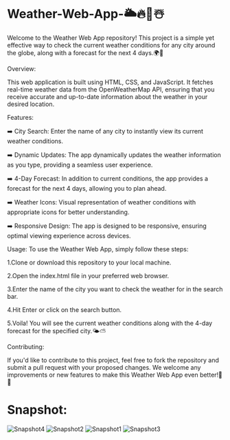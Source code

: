 # Weather-Web-App-🌥️🔥🌈☃️

Welcome to the Weather Web App repository! This project is a simple yet effective way to check the current weather conditions for any city around the globe, along with a forecast for the next 4 days.🌍📅

Overview:

This web application is built using HTML, CSS, and JavaScript. It fetches real-time weather data from the OpenWeatherMap API, ensuring that you receive accurate and up-to-date information about the weather in your desired location.

Features:

➡️ City Search: Enter the name of any city to instantly view its current weather conditions.

➡️ Dynamic Updates: The app dynamically updates the weather information as you type, providing a seamless user experience.

➡️ 4-Day Forecast: In addition to current conditions, the app provides a forecast for the next 4 days, allowing you to plan ahead.

➡️ Weather Icons: Visual representation of weather conditions with appropriate icons for better understanding.

➡️ Responsive Design: The app is designed to be responsive, ensuring optimal viewing experience across devices.


Usage:
To use the Weather Web App, simply follow these steps:

1.Clone or download this repository to your local machine.

2.Open the index.html file in your preferred web browser.

3.Enter the name of the city you want to check the weather for in the search bar.

4.Hit Enter or click on the search button.

5.Voila! You will see the current weather conditions along with the 4-day forecast for the specified city.🌤️⛅

Contributing:

If you'd like to contribute to this project, feel free to fork the repository and submit a pull request with your proposed changes. We welcome any improvements or new features to make this Weather Web App even better!🚀🙌

# Snapshot:

![Snapshot4](https://github.com/Chetan-Vilas-Pawar/Weather-Web-App-/assets/163544059/005a6f9a-e3c4-4ea9-a0b7-1c2330ecc06e)
![Snapshot2](https://github.com/Chetan-Vilas-Pawar/Weather-Web-App-/assets/163544059/2f55471a-3c0e-4883-98ce-706a7e47d285)
![Snapshot1](https://github.com/Chetan-Vilas-Pawar/Weather-Web-App-/assets/163544059/b5ba65cd-8e32-410f-83a4-ffa1b1b28945)
![Snapshot3](https://github.com/Chetan-Vilas-Pawar/Weather-Web-App-/assets/163544059/0bf7b91c-ada2-426a-9c37-aba1f816a341)
